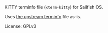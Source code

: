 KiTTY terminfo file (`xterm-kitty`) for Sailfish OS.

Uses [the upstream terminfo](https://github.com/kovidgoyal/kitty/blob/master/terminfo/x/xterm-kitty) file as-is.

License: GPLv3
